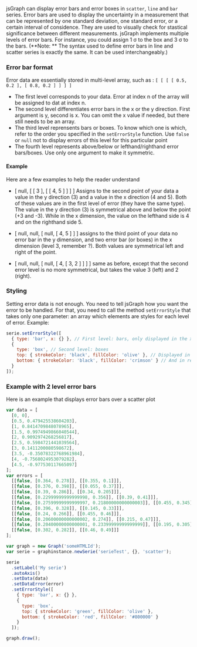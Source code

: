 <script>

</script>

jsGraph can display error bars and error boxes in `scatter`, `line` and `bar` series. Error bars are used to display the uncertainty in a measurement that can be represented by one standard deviation, one standard error, or a certain interval of considence. They are used to visually check for stastical significance between different measurements. jsGraph implements multiple levels of error bars.
For instance, you could assign 1 &sigma; to the box and 3 &sigma; to the bars. (**Note: ** The syntax used to define error bars in line and scatter series is exactly the same. It can be used interchangeably.)

### <a id="format"></a>Error bar format

Error data are essentially stored in multi-level array, such as : `[ [ [ [ 0.5, 0.2 ], [ 0.8, 0.2 ] ] ] ]`

- The first level corresponds to your data. Error at index n of the array will be assigned to dat at index n.
- The second level differentiates error bars in the x or the y direction. First argument is y, second is x. You can omit the x value if needed, but there still needs to be an array.
- The third level reprensents bars or boxes. To know which one is which, refer to the order you specified in the `setErrorStyle` function. Use `false` or `null` not to display errors of this level for this particular point
- The fourth level represents above/below or lefthand/righthand error bars/boxes. Use only one argument to make it symmetric.

#### <a id="format-example"></a>Example

Here are a few examples to help the reader understand

- [ null, [ [ 3 ], [ [ 4, 5 ] ] ] ] Assigns to the second point of your data a value in the y direction (3) and a value in the x direction (4 and 5). Both of these values are in the first level of error (they have the same type). The value in the y direction (3) is symmetrical above and below the point (+3 and -3). While in the x dimension, the value on the lefthand side is 4 and on the righthand side 5.

- [ null, null, [ null, [ 4, 5 ] ] ] assigns to the third point of your data no error bar in the y dimension, and two error bar (or boxes) in the x dimension (level 3, remember ?). Both values are symmetrical left and right of the point.

- [ null, null, [ null, [ 4, [ 3, 2 ] ] ] ] same as before, except that the second error level is no more symmetrical, but takes the value 3 (left) and 2 (right).

### <a id="styling"></a>Styling

Setting error data is not enough. You need to tell jsGraph how you want the error to be handled. For that, you need to call the method `setErrorStyle` that takes only one parameter: an array which elements are styles for each level of error. Example:

```javascript
serie.setErrorStyle([
  { type: 'bar', x: {} }, // First level: bars, only displayed in the x direction (top and bottom)
  {
    type: 'box', // Second level: boxes
    top: { strokeColor: 'black', fillColor: 'olive' }, // Displayed in green for boxes above the point
    bottom: { strokeColor: 'black', fillColor: 'crimson' } // And in red for those below
  }
]);
```

### <a id="example"></a>Example with 2 level error bars

Here is an example that displays error bars over a scatter plot

```javascript
var data = [
  [0, 0],
  [0.5, 0.479425538604203],
  [1, 0.8414709848078965],
  [1.5, 0.9974949866040544],
  [2, 0.9092974268256817],
  [2.5, 0.5984721441039564],
  [3, 0.1411200080598672],
  [3.5, -0.35078322768961984],
  [4, -0.7568024953079282],
  [4.5, -0.977530117665097]
];
var errors = [
  [[false, [0.364, 0.278]], [[0.355, 0.1]]],
  [[false, [0.376, 0.398]], [[0.055, 0.37]]],
  [[false, [0.39, 0.286]], [[0.34, 0.205]]],
  [[false, [0.22999999999999998, 0.356]], [[0.39, 0.41]]],
  [[false, [0.27599999999999997, 0.21800000000000003]], [[0.455, 0.345]]],
  [[false, [0.396, 0.328]], [[0.145, 0.33]]],
  [[false, [0.24, 0.266]], [[0.455, 0.46]]],
  [[false, [0.20600000000000002, 0.274]], [[0.215, 0.47]]],
  [[false, [0.20400000000000001, 0.23399999999999999]], [[0.195, 0.305]]],
  [[false, [0.302, 0.282]], [[0.46, 0.49]]]
];

var graph = new Graph('someHTMLId');
var serie = graphinstance.newSerie('serieTest', {}, 'scatter');

serie
  .setLabel('My serie')
  .autoAxis()
  .setData(data)
  .setDataError(error)
  .setErrorStyle([
    { type: 'bar', x: {} },
    {
      type: 'box',
      top: { strokeColor: 'green', fillColor: 'olive' },
      bottom: { strokeColor: 'red', fillColor: '#800000' }
    }
  ]);

graph.draw();
```

<div id="example-1" class="jsgraph-example"></div>

<script>
	
	( function() {

		var data = [[0,0],[0.5,0.479425538604203],[1,0.8414709848078965],[1.5,0.9974949866040544],[2,0.9092974268256817],[2.5,0.5984721441039564],[3,0.1411200080598672],[3.5,-0.35078322768961984],[4,-0.7568024953079282],[4.5,-0.977530117665097]];
		var errors = [[[false,[0.364,0.278]],[[0.355,0.1]]],[[false,[0.376,0.398]],[[0.055,0.37]]],[[false,[0.39,0.286]],[[0.34,0.205]]],[[false,[0.22999999999999998,0.356]],[[0.39,0.41]]],[[false,[0.27599999999999997,0.21800000000000003]],[[0.455,0.345]]],[[false,[0.396,0.328]],[[0.145,0.33]]],[[false,[0.24,0.266]],[[0.455,0.46]]],[[false,[0.20600000000000002,0.274]],[[0.215,0.47]]],[[false,[0.20400000000000001,0.23399999999999999]],[[0.195,0.305]]],[[false,[0.302,0.282]],[[0.46,0.49]]]];

		var graph = new Graph( "example-1" );
		graph.resize( 400, 300 );
		var serie = graph.newSerie("serieTest", {}, "scatter" );

		serie
			.setLabel( "My serie" )
			.autoAxis()
			.setData( data )
			.setDataError( errors )
			.setErrorStyle( [ 
				{ type: 'bar', x: {} }, 
				{ type: 'box', 
					top: { strokeColor: 'green', fillColor: 'olive' }, 
					bottom: { strokeColor: 'red', fillColor: "#800000" }
				} ] 
			);

		graph.draw();


	} ) ();
</script>
